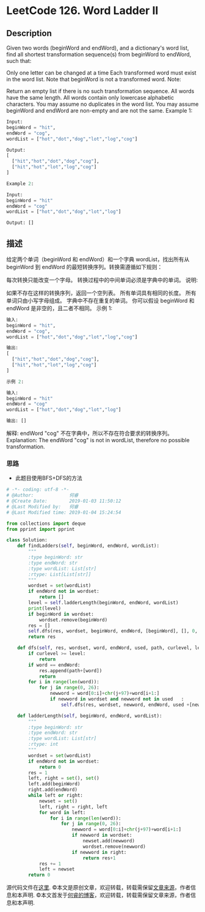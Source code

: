 # LeetCode 126. Word Ladder II

## Description

Given two words (beginWord and endWord), and a dictionary's word list, find all shortest transformation sequence(s) from beginWord to endWord, such that:

Only one letter can be changed at a time
Each transformed word must exist in the word list. Note that beginWord is not a transformed word.
Note:

Return an empty list if there is no such transformation sequence.
All words have the same length.
All words contain only lowercase alphabetic characters.
You may assume no duplicates in the word list.
You may assume beginWord and endWord are non-empty and are not the same.
Example 1:

```python
Input:
beginWord = "hit",
endWord = "cog",
wordList = ["hot","dot","dog","lot","log","cog"]

Output:
[
  ["hit","hot","dot","dog","cog"],
  ["hit","hot","lot","log","cog"]
]
```

```python
Example 2:

Input:
beginWord = "hit"
endWord = "cog"
wordList = ["hot","dot","dog","lot","log"]

Output: []
```

## 描述

给定两个单词（beginWord 和 endWord）和一个字典 wordList，找出所有从 beginWord 到 endWord 的最短转换序列。转换需遵循如下规则：

每次转换只能改变一个字母。
转换过程中的中间单词必须是字典中的单词。
说明:

如果不存在这样的转换序列，返回一个空列表。
所有单词具有相同的长度。
所有单词只由小写字母组成。
字典中不存在重复的单词。
你可以假设 beginWord 和 endWord 是非空的，且二者不相同。
示例 1:

```python
输入:
beginWord = "hit",
endWord = "cog",
wordList = ["hot","dot","dog","lot","log","cog"]

输出:
[
  ["hit","hot","dot","dog","cog"],
  ["hit","hot","lot","log","cog"]
]
```

```python
示例 2:

输入:
beginWord = "hit"
endWord = "cog"
wordList = ["hot","dot","dog","lot","log"]

输出: []
```

解释: endWord "cog" 不在字典中，所以不存在符合要求的转换序列。
Explanation: The endWord "cog" is not in wordList, therefore no possible transformation.

### 思路

* 此题目使用BFS+DFS的方法

```python
# -*- coding: utf-8 -*-
# @Author:             何睿
# @Create Date:        2019-01-03 11:50:12
# @Last Modified by:   何睿
# @Last Modified time: 2019-01-04 15:24:54

from collections import deque
from pprint import pprint

class Solution:
    def findLadders(self, beginWord, endWord, wordList):
        """
        :type beginWord: str
        :type endWord: str
        :type wordList: List[str]
        :rtype: List[List[str]]
        """
        wordset = set(wordList)
        if endWord not in wordset:
            return []
        level = self.ladderLength(beginWord, endWord, wordList)
        print(level)
        if beginWord in wordset:
            wordset.remove(beginWord)
        res = []
        self.dfs(res, wordset, beginWord, endWord, [beginWord], [], 0, level)
        return res

    def dfs(self, res, wordset, word, endWord, used, path, curlevel, level):
        if curlevel >= level:
            return
        if word == endWord:
            res.append(path+[word])
            return
        for i in range(len(word)):
            for j in range(0, 26):
                newword = word[0:i]+chr(j+97)+word[i+1:]
                if newword in wordset and newword not in used   :
                    self.dfs(res, wordset, newword, endWord, used +[newword], path+[word], curlevel+1, level)

    def ladderLength(self, beginWord, endWord, wordList):
        """
        :type beginWord: str
        :type endWord: str
        :type wordList: List[str]
        :rtype: int
        """
        wordset = set(wordList)
        if endWord not in wordset:
            return 0
        res = 1
        left, right = set(), set()
        left.add(beginWord)
        right.add(endWord)
        while left or right:
            newset = set()
            left, right = right, left
            for word in left:
                for i in range(len(word)):
                    for j in range(0, 26):
                        newword = word[0:i]+chr(j+97)+word[i+1:]
                        if newword in wordset:
                            newset.add(newword)
                            wordset.remove(newword)
                        if newword in right:
                            return res+1
            res += 1
            left = newset
        return 0
```

源代码文件在[这里](https://github.com/ruicore).
©本文是原创文章，欢迎转载，转载需保留[文章来源](https://www.ruicore.cn/)，作者信息和本声明.
©本文首发于[何睿的博客](https://www.ruicore.cn/)，欢迎转载，转载需保留文章来源，作者信息和本声明.
